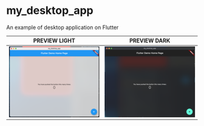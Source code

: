 # my_desktop_app

An example of desktop application on Flutter

| PREVIEW LIGHT | PREVIEW DARK |
|:-:|:-:|
|![./PREVIEW_LIGHT.png](PREVIEW_LIGHT.png)|![./PREVIEW_DARK.png](PREVIEW_DARK.png)|